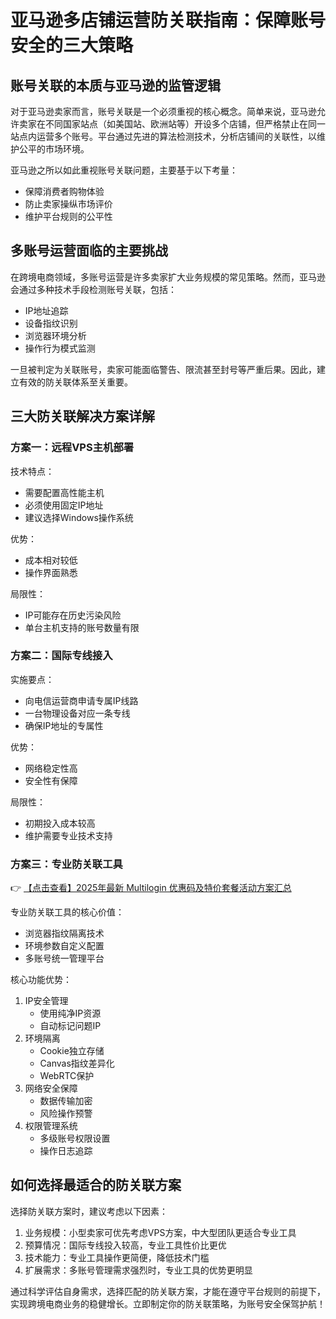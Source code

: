 # 亚马逊多店铺运营防关联指南：保障账号安全的三大策略

## 账号关联的本质与亚马逊的监管逻辑

对于亚马逊卖家而言，账号关联是一个必须重视的核心概念。简单来说，亚马逊允许卖家在不同国家站点（如美国站、欧洲站等）开设多个店铺，但严格禁止在同一站点内运营多个账号。平台通过先进的算法检测技术，分析店铺间的关联性，以维护公平的市场环境。

亚马逊之所以如此重视账号关联问题，主要基于以下考量：

- 保障消费者购物体验
- 防止卖家操纵市场评价
- 维护平台规则的公平性

## 多账号运营面临的主要挑战

在跨境电商领域，多账号运营是许多卖家扩大业务规模的常见策略。然而，亚马逊会通过多种技术手段检测账号关联，包括：

- IP地址追踪
- 设备指纹识别
- 浏览器环境分析
- 操作行为模式监测

一旦被判定为关联账号，卖家可能面临警告、限流甚至封号等严重后果。因此，建立有效的防关联体系至关重要。

## 三大防关联解决方案详解

### 方案一：远程VPS主机部署

技术特点：
- 需要配置高性能主机
- 必须使用固定IP地址
- 建议选择Windows操作系统

优势：
- 成本相对较低
- 操作界面熟悉

局限性：
- IP可能存在历史污染风险
- 单台主机支持的账号数量有限

### 方案二：国际专线接入

实施要点：
- 向电信运营商申请专属IP线路
- 一台物理设备对应一条专线
- 确保IP地址的专属性

优势：
- 网络稳定性高
- 安全性有保障

局限性：
- 初期投入成本较高
- 维护需要专业技术支持

### 方案三：专业防关联工具

👉 [【点击查看】2025年最新 Multilogin 优惠码及特价套餐活动方案汇总](https://bit.ly/multIlogin)

专业防关联工具的核心价值：
- 浏览器指纹隔离技术
- 环境参数自定义配置
- 多账号统一管理平台

核心功能优势：
1. IP安全管理
   - 使用纯净IP资源
   - 自动标记问题IP
2. 环境隔离
   - Cookie独立存储
   - Canvas指纹差异化
   - WebRTC保护
3. 网络安全保障
   - 数据传输加密
   - 风险操作预警
4. 权限管理系统
   - 多级账号权限设置
   - 操作日志追踪

## 如何选择最适合的防关联方案

选择防关联方案时，建议考虑以下因素：

1. 业务规模：小型卖家可优先考虑VPS方案，中大型团队更适合专业工具
2. 预算情况：国际专线投入较高，专业工具性价比更优
3. 技术能力：专业工具操作更简便，降低技术门槛
4. 扩展需求：多账号管理需求强烈时，专业工具的优势更明显

通过科学评估自身需求，选择匹配的防关联方案，才能在遵守平台规则的前提下，实现跨境电商业务的稳健增长。立即制定你的防关联策略，为账号安全保驾护航！